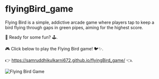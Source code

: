 # flyingBird_game
Flying Bird is a simple, addictive arcade game where players tap to keep a bird flying through gaps in green pipes, aiming for the highest score.


🚀 Ready for some fun? 🕹️.

🎮 Click below to play the Flying Bird game! 🐦✨.


👉 https://samruddhikulkarni672.github.io/flyingBird_game/ 👈.




  ![Flying Bird Game](ezgif.com-video-to-gif-converter.gif)
